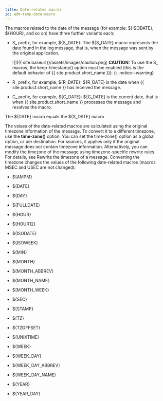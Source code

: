 ```yaml
---
title: Date-related macros
id: adm-temp-date-macro
---
```


The macros related to the date of the message (for example: ${ISODATE},
${HOUR}, and so on) have three further variants each:

- S_ prefix, for example, ${S_DATE}: The ${S_DATE} macro
    represents the date found in the log message, that is, when the
    message was sent by the original application.

    ![]({{ site.baseurl}}/assets/images/caution.png) **CAUTION:**
    To use the S\_ macros, the keep-timestamp() option must be enabled
    (this is the default behavior of {{ site.product.short_name }}).
    {: .notice--warning}

- R_ prefix, for example, ${R_DATE}: ${R_DATE} is the date when
    {{ site.product.short_name }} has received the message.

- C_ prefix, for example, ${C_DATE}: ${C_DATE} is the current
    date, that is when {{ site.product.short_name }} processes the message and resolves
    the macro.

The ${DATE} macro equals the ${S_DATE} macro.

The values of the date-related macros are calculated using the original
timezone information of the message. To convert it to a different
timezone, use the **time-zone()** option. You can set the time-zone()
option as a global option, or per destination. For sources, it applies
only if the original message does not contain timezone information.
Alternatively, you can modify the timezone of the message using
timezone-specific rewrite rules. For details, see
Rewrite the timezone of a message.
Converting the timezone changes the values of the following date-related
macros (macros MSEC and USEC are not changed):

- ${AMPM}

- ${DATE}

- ${DAY}

- ${FULLDATE}

- ${HOUR}

- ${HOUR12}

- ${ISODATE}

- ${ISOWEEK}

- ${MIN}

- ${MONTH}

- ${MONTH_ABBREV}

- ${MONTH_NAME}

- ${MONTH_WEEK}

- ${SEC}

- ${STAMP}

- ${TZ}

- ${TZOFFSET}

- ${UNIXTIME}

- ${WEEK}

- ${WEEK_DAY}

- ${WEEK_DAY_ABBREV}

- ${WEEK_DAY_NAME}

- ${YEAR}

- ${YEAR_DAY}
